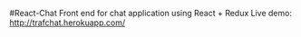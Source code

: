 #React-Chat
Front end for chat application using React + Redux
Live demo: http://trafchat.herokuapp.com/
